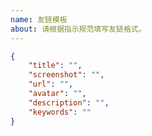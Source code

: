 ```yaml
---
name: 友链模板
about: 请根据指示规范填写友链格式。
---
```


<!-- 请在下方代码块的双引号中填写 -->
```json
{
    "title": "",
    "screenshot": "",
    "url": "",
    "avatar": "",
    "description": "",
    "keywords": ""
}
```

<!--
"title": "站点名称",
"screenshot": "站点预览图链接",
"url": "站点链接",
"avatar": "头像链接",
"description": "站点描述",
"keywords": "关键词，作为分组名"
-->

<!-- 示例 -->

<!--
"title": "自由系统",
"screenshot": "https://cdn.jsdelivr.net/gh/hdlan826/blog_File@master/Image_repository/articledefault.jpg",
"url": "https://blog.zysys.top/",
"avatar": "https://blog.zysys.top/img/zysys.jpg",
"description": "欢迎点击本站！",
"keywords": "自由系统"
-->
